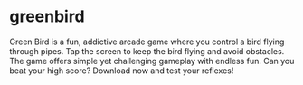 # greenbird
Green Bird is a fun, addictive arcade game where you control a bird flying through pipes. Tap the screen to keep the bird flying and avoid obstacles. The game offers simple yet challenging gameplay with endless fun. Can you beat your high score? Download now and test your reflexes!
